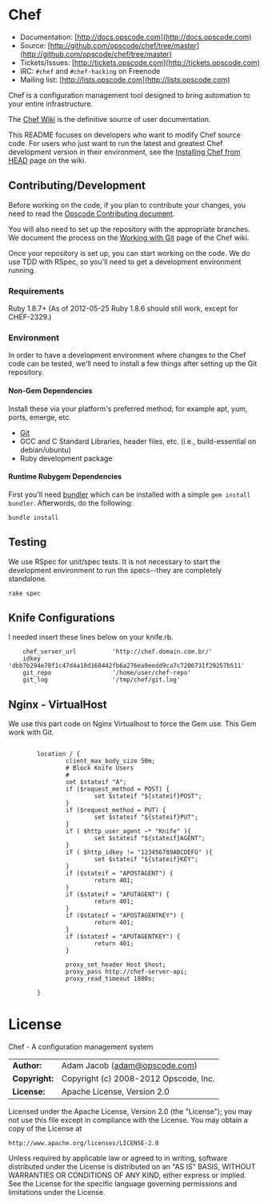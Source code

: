# Chef

* Documentation: [http://docs.opscode.com](http://docs.opscode.com)
* Source: [http://github.com/opscode/chef/tree/master](http://github.com/opscode/chef/tree/master)
* Tickets/Issues: [http://tickets.opscode.com](http://tickets.opscode.com)
* IRC: `#chef` and `#chef-hacking` on Freenode
* Mailing list: [http://lists.opscode.com](http://lists.opscode.com)

Chef is a configuration management tool designed to bring automation to your
entire infrastructure.

The [Chef Wiki](http://wiki.opscode.com/display/chef/Home) is the definitive
source of user documentation.

This README focuses on developers who want to modify Chef source code. For
users who just want to run the latest and greatest Chef development version in
their environment, see the
[Installing Chef from HEAD](http://wiki.opscode.com/display/chef/Installing+Chef+from+HEAD)
page on the wiki.

## Contributing/Development

Before working on the code, if you plan to contribute your changes, you need to
read the
[Opscode Contributing document](http://wiki.opscode.com/display/chef/How+to+Contribute).

You will also need to set up the repository with the appropriate branches. We
document the process on the
[Working with Git](http://wiki.opscode.com/display/chef/Working+with+git) page
of the Chef wiki.

Once your repository is set up, you can start working on the code. We do use
TDD with RSpec, so you'll need to get a development environment running.

### Requirements

Ruby 1.8.7+ (As of 2012-05-25 Ruby 1.8.6 should still work, except for CHEF-2329.)

### Environment

In order to have a development environment where changes to the Chef code can
be tested, we'll need to install a few things after setting up the Git
repository.

#### Non-Gem Dependencies

Install these via your platform's preferred method; for example apt, yum,
ports, emerge, etc.

* [Git](http://git-scm.com/)
* GCC and C Standard Libraries, header files, etc. (i.e., build-essential on
debian/ubuntu)
* Ruby development package

#### Runtime Rubygem Dependencies

First you'll need [bundler](http://github.com/carlhuda/bundler) which can
be installed with a simple `gem install bundler`. Afterwords, do the following:

    bundle install

## Testing

We use RSpec for unit/spec tests. It is not necessary to start the development
environment to run the specs--they are completely standalone.

    rake spec

## Knife Configurations

I needed insert these lines below on your knife.rb.

```
	chef_server_url          'http://chef.domain.com.br/'
	idkey                    'dbb7b294e78f1c47d4a10d160442fb6a276ea0eedd9ca7c7206731f29257b511' 
	git_repo                 '/home/user/chef-repo' 
	git_log                  '/tmp/chef/git.log'
```

## Nginx - VirtualHost

We use this part code on Nginx Virtualhost to force the Gem use. This Gem work with Git.

```

        location / {
                client_max_body_size 50m;
                # Block Knife Users
                #
                set $stateif "A";
                if ($request_method = POST) {
                        set $stateif "${stateif}POST";
                }
                if ($request_method = PUT) {
                        set $stateif "${stateif}PUT";
                }
                if ( $http_user_agent ~* "Knife" ){
                        set $stateif "${stateif}AGENT";
                }
                if ( $http_idkey != "123456789ABCDEFG" ){
                        set $stateif "${stateif}KEY";
                }
                if ($stateif = "APOSTAGENT") {
                        return 401;
                }
                if ($stateif = "APUTAGENT") {
                        return 401;
                }
                if ($stateif = "APOSTAGENTKEY") {
                        return 401;
                }
                if ($stateif = "APUTAGENTKEY") {
                        return 401;
                }

                proxy_set_header Host $host;
                proxy_pass http://chef-server-api;
                proxy_read_timeout 1800s;

        }
```


# License

Chef - A configuration management system

|                      |                                          |
|:---------------------|:-----------------------------------------|
| **Author:**          | Adam Jacob (<adam@opscode.com>)
| **Copyright:**       | Copyright (c) 2008-2012 Opscode, Inc.
| **License:**         | Apache License, Version 2.0

Licensed under the Apache License, Version 2.0 (the "License");
you may not use this file except in compliance with the License.
You may obtain a copy of the License at

    http://www.apache.org/licenses/LICENSE-2.0

Unless required by applicable law or agreed to in writing, software
distributed under the License is distributed on an "AS IS" BASIS,
WITHOUT WARRANTIES OR CONDITIONS OF ANY KIND, either express or implied.
See the License for the specific language governing permissions and
limitations under the License.
